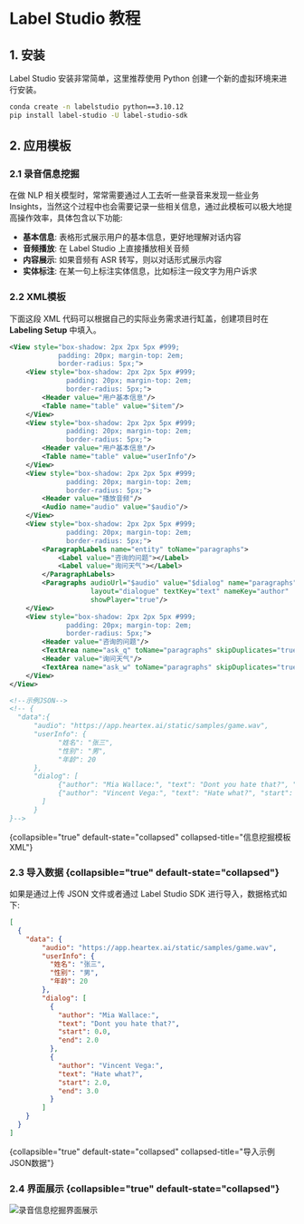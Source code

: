 # Label Studio 教程

## 1. 安装

Label Studio 安装非常简单，这里推荐使用 Python 创建一个新的虚拟环境来进行安装。


```Bash
conda create -n labelstudio python==3.10.12
pip install label-studio -U label-studio-sdk
```


## 2. 应用模板

### 2.1 录音信息挖掘

在做 NLP 相关模型时，常常需要通过人工去听一些录音来发现一些业务 Insights，当然这个过程中也会需要记录一些相关信息，通过此模板可以极大地提高操作效率，具体包含以下功能:
- **基本信息**: 表格形式展示用户的基本信息，更好地理解对话内容
- **音频播放**: 在 Label Studio 上直接播放相关音频
- **内容展示**: 如果音频有 ASR 转写，则以对话形式展示内容
- **实体标注**: 在某一句上标注实体信息，比如标注一段文字为用户诉求

### 2.2 XML模板


下面这段 XML 代码可以根据自己的实际业务需求进行缸盖，创建项目时在 **Labeling Setup** 中填入。

```xml
<View style="box-shadow: 2px 2px 5px #999;
            padding: 20px; margin-top: 2em;
            border-radius: 5px;">
    <View style="box-shadow: 2px 2px 5px #999;
              padding: 20px; margin-top: 2em;
              border-radius: 5px;">
        <Header value="用户基本信息"/>
        <Table name="table" value="$item"/>
    </View>
    <View style="box-shadow: 2px 2px 5px #999;
              padding: 20px; margin-top: 2em;
              border-radius: 5px;">
        <Header value="用户基本信息"/>
        <Table name="table" value="userInfo"/>
    </View>
    <View style="box-shadow: 2px 2px 5px #999;
              padding: 20px; margin-top: 2em;
              border-radius: 5px;">
        <Header value="播放音频"/>
        <Audio name="audio" value="$audio"/>
    </View>
    <View style="box-shadow: 2px 2px 5px #999;
              padding: 20px; margin-top: 2em;
              border-radius: 5px;">
        <ParagraphLabels name="entity" toName="paragraphs">
            <Label value="咨询的问题"></Label>
            <Label value="询问天气"></Label>
        </ParagraphLabels>
        <Paragraphs audioUrl="$audio" value="$dialog" name="paragraphs"
                    layout="dialogue" textKey="text" nameKey="author"
                    showPlayer="true"/>
    </View>
    <View style="box-shadow: 2px 2px 5px #999;
              padding: 20px; margin-top: 2em;
              border-radius: 5px;">
        <Header value="咨询的问题"/>
        <TextArea name="ask_q" toName="paragraphs" skipDuplicates="true" editable="true"/>
        <Header value="询问天气"/>
        <TextArea name="ask_w" toName="paragraphs" skipDuplicates="true" editable="true"/>
    </View>
</View>

<!--示例JSON-->
<!-- {
  "data":{
      "audio": "https://app.heartex.ai/static/samples/game.wav",
      "userInfo": {
            "姓名": "张三",
            "性别": "男",
            "年龄": 20
      },
      "dialog": [
            {"author": "Mia Wallace:", "text": "Dont you hate that?", "start": 0.0, "end": 2.0},
            {"author": "Vincent Vega:", "text": "Hate what?", "start": 2.0, "end": 3.0}
        ]
      }
}-->
```
{collapsible="true" default-state="collapsed" collapsed-title="信息挖掘模板XML"}

### 2.3 导入数据 {collapsible="true" default-state="collapsed"}

如果是通过上传 JSON 文件或者通过 Label Studio SDK 进行导入，数据格式如下:

```json
[
  {
    "data": {
        "audio": "https://app.heartex.ai/static/samples/game.wav",
        "userInfo": {
          "姓名": "张三",
          "性别": "男",
          "年龄": 20
        },
        "dialog": [
          {
            "author": "Mia Wallace:",
            "text": "Dont you hate that?",
            "start": 0.0,
            "end": 2.0
          },
          {
            "author": "Vincent Vega:",
            "text": "Hate what?",
            "start": 2.0,
            "end": 3.0
          }
        ]
    }
  }
]
```
{collapsible="true" default-state="collapsed" collapsed-title="导入示例JSON数据"}

### 2.4 界面展示 {collapsible="true" default-state="collapsed"}

![录音信息挖掘界面展示](labelstudio_data_mining_for_recording.png)

